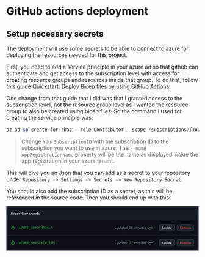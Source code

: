 # GitHub actions deployment

## Setup necessary secrets

The deployment will use some secrets to be able to connect to azure for deploying the resources needed for this project.

First, you need to add a service principle in your azure ad so that github can authenticate and get access to the subscription level with access for creating resource groups and resources inside that group. To do that, follow this guide [Quickstart: Deploy Bicep files by using GitHub Actions](https://docs.microsoft.com/en-us/azure/azure-resource-manager/bicep/deploy-github-actions?tabs=userlevel%2CCLI).

One change from that guide that I did was that I granted access to the subscription level, not the resource group level as I wanted the resource group to also be created using bicep files. So the command I used for creating the service principle was:

````powershell
az ad sp create-for-rbac --role Contributor --scope /subscriptions/{YourSubscriptionID} --name {AppRegistrationName} --sdk-auth
````

> Change `YourSubscriptionID` with the subscription ID to the subscription you want to use in azure.
> The `--name AppRegistrationName` property will be the name as displayed inside the app registration in your azure tenant.

This will give you an Json that you can add as a secret to your repository under `Repository -> Settings -> Secrets -> New Repository Secret`.

You should also add the subscription ID as a secret, as this will be referenced in the source code. Then you should end up with this:

![Secret picture](./Pictures/Secrets.png)

